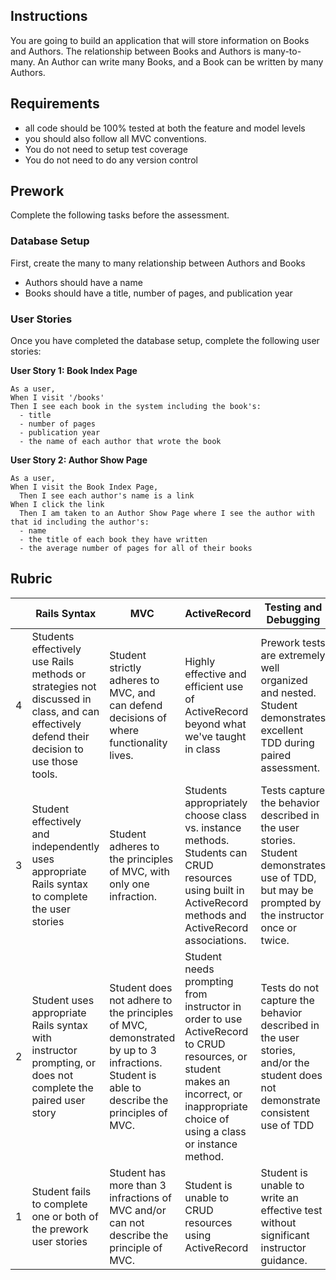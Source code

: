 ## Instructions

You are going to build an application that will store information on Books and Authors. The relationship between Books and Authors is many-to-many. An Author can write many Books, and a Book can be written by many Authors.

## Requirements

* all code should be 100% tested at both the feature and model levels
* you should also follow all MVC conventions.
* You do not need to setup test coverage
* You do not need to do any version control

## Prework

Complete the following tasks before the assessment.

### Database Setup

First, create the many to many relationship between Authors and Books
  * Authors should have a name
  * Books should have a title, number of pages, and publication year

### User Stories

Once you have completed the database setup, complete the following user stories:

**User Story 1: Book Index Page**
```
As a user,
When I visit '/books'
Then I see each book in the system including the book's:
  - title
  - number of pages
  - publication year
  - the name of each author that wrote the book
```

**User Story 2: Author Show Page**
```
As a user,
When I visit the Book Index Page,
  Then I see each author's name is a link
When I click the link
  Then I am taken to an Author Show Page where I see the author with that id including the author's:
  - name
  - the title of each book they have written
  - the average number of pages for all of their books
```
## Rubric

| | Rails Syntax | MVC | ActiveRecord | Testing and Debugging |
| -- | -- | -- | -- | -- |
| 4 | Students effectively use Rails methods or strategies not discussed in class, and can effectively defend their decision to use those tools. | Student strictly adheres to MVC, and can defend decisions of where functionality lives. | Highly effective and efficient use of ActiveRecord beyond what we've taught in class | Prework tests are extremely well organized and nested. Student demonstrates excellent TDD during paired assessment. |
| 3 | Student effectively and independently uses appropriate Rails syntax to complete the user stories | Student adheres to the principles of MVC, with only one infraction. | Students appropriately choose class vs. instance methods. Students can CRUD resources using built in ActiveRecord methods and ActiveRecord associations. | Tests capture the behavior described in the user stories. Student demonstrates use of TDD, but may be prompted by the instructor once or twice. |
| 2 | Student uses appropriate Rails syntax with instructor prompting, or does not complete the paired user story | Student does not adhere to the principles of MVC, demonstrated by up to 3 infractions. Student is able to describe the principles of MVC. | Student needs  prompting from instructor in order to use ActiveRecord to CRUD resources, or student makes an incorrect, or inappropriate choice of using a class or instance method. | Tests do not capture the behavior described in the user stories, and/or the student does not demonstrate consistent use of TDD |
| 1 | Student fails to complete one or both of the prework user stories | Student has more than 3 infractions of MVC and/or can not describe the principle of MVC. | Student is unable to CRUD resources using ActiveRecord | Student is unable to write an effective test without significant instructor guidance. |

